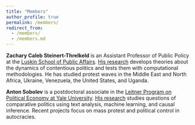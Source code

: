 ```yaml
---
title: "Members"
author_profile: true
permalink: /members/
redirect_from: 
  - /members/
  - /members.md
---
```


**Zachary Caleb Steinert-Threlkeld** is an Assistant Professor of Public Policy at the [Luskin School of Public Affairs](https://luskin.ucla.edu/).  [His research](https://zacharyst.com/) develops theories about the dynamics of contentious politics and tests them with computational methodologies.  He has studied protest waves in the Middle East and North Africa, Ukraine, Venezuela, the United States, and Uganda.  

**Anton Sobolev** is a postdoctoral associate in the [Leitner Program on Political Economy at Yale University](https://politicalscience.yale.edu/people/anton-sobolev). [His research](https://asobolev.com/) studies questions of comparative politics using text analysis, machine learning, and causal inference. Recent projects focus on mass protest and political control in autocracies. 
